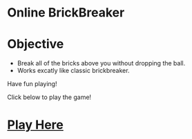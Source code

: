 # Online BrickBreaker

# Objective
* Break all of the bricks above you without dropping the ball. 
* Works excatly like classic brickbreaker.

Have fun playing! 

Click below to play the game!


# [Play Here](https://rawgit.com/Brendenvski/breakoutGame/master/index.html)
